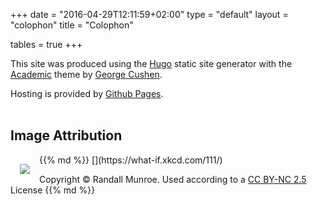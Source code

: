 +++
date = "2016-04-29T12:11:59+02:00"
type = "default"
layout = "colophon"
title = "Colophon"

tables = true
+++


This site was produced using the <a href="http://gohugo.io">Hugo</a> static site generator with the <a href="https://github.com/gcushen/hugo-academic">Academic</a> theme by <a href="https://georgecushen.com/">George Cushen</a>.

Hosting is provided by <a href="https://pages.github.com">Github Pages</a>.
<br><br>

## Image Attribution

<div class="row">
{{% md %}}
[<img style="margin:15px;" align="left" src="/img/summon.png"/>](https://what-if.xkcd.com/111/)

Copyright &copy; Randall Munroe. Used according to a [CC BY-NC 2.5](https://creativecommons.org/licenses/by-nc/2.5/) License
{{% md %}}
</div>

